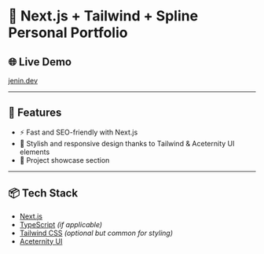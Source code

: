 # 💼 Next.js + Tailwind + Spline Personal Portfolio

## 🌐 Live Demo

[jenin.dev](https://jenin.dev)

---

## 🚀 Features

- ⚡️ Fast and SEO-friendly with Next.js
- 🎨 Stylish and responsive design thanks to Tailwind & Aceternity UI elements
- 💼 Project showcase section

---

## 📦 Tech Stack

- [Next.js](https://nextjs.org/)
- [TypeScript](https://www.typescriptlang.org/) *(if applicable)*
- [Tailwind CSS](https://tailwindcss.com/) *(optional but common for styling)*
- [Aceternity UI](https://ui.aceternity.com)